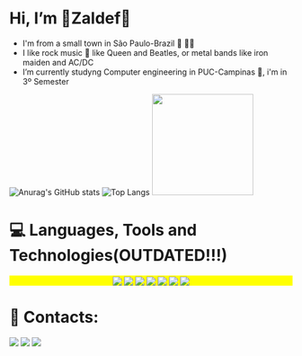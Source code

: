 # Hi, I’m 🔰Zaldef🔰

- I'm from a small town in São Paulo-Brazil 🌇 💚💛
- I like rock music 🎵 like Queen and Beatles, or metal bands like iron maiden and AC/DC
- I’m currently studyng Computer engineering in PUC-Campinas 🏫, i'm in 3º Semester

![Anurag's GitHub stats](https://github-readme-stats.vercel.app/api?username=Zaldef&count_private=true&show_icons=true&theme=midnight-purple&count_private=disable&card_width=400px&line_height=24)
![Top Langs](https://github-readme-stats.vercel.app/api/top-langs/?username=Zaldef&langs_count=8&layout=compact&theme=midnight-purple)
<img height="180em" src="https://github-profile-trophy.vercel.app/?username=Zaldef&theme=tokyonight&column=-1&&margin-w=10"/>

<h1 align="left">                                                                                                                                                     
💻 Languages, Tools and Technologies(OUTDATED!!!) </h1>

<p align="center" style="background:yellow">
<img align="center" src="https://img.shields.io/badge/-Git-7F3ACE?style=flat&logo=git"/>
<img align="center" src="https://img.shields.io/badge/-GitHub-7F3ACE?style=flat&logo=github"/>
<img align="center" src="https://img.shields.io/badge/-Docker-7F3ACE?style=flat&logo=docker"/>
<img align="center" src="https://img.shields.io/badge/-Visual%20Studio%20Code-7F3ACE?style=flat&logo=visual-studio-code&logoColor=007ACC"/>
<img align="center" src="https://img.shields.io/badge/MySQL-7F3ACE?style=flat&logo=mysql&logoColor=00000F"/>
<img align="center" src="https://img.shields.io/badge/Microsoft_Excel-7F3ACE?style=flat&logo=microsoft-excel&logoColor=217346"/>
<img align="center" src="https://img.shields.io/badge/Microsoft-7F3ACE?style=flat&logo=microsoft&logoColor=white"/>
<h1 align="left">🔗 Contacts:</h1>
<p align="left">
<a href = "https://www.instagram.com/roelli.exe/"><img src="https://img.icons8.com/fluent/48/000000/instagram-new.png"/></a>
<a href = "mailto:guilhermeroelli@gmail.com"><img src="https://img.icons8.com/fluent/48/000000/gmail.png"/></a>
<a href = "https://www.linkedin.com/in/gui-roelli-a52584254/"><img src="https://img.icons8.com/fluent/48/000000/linkedin"/></a>
</p>
